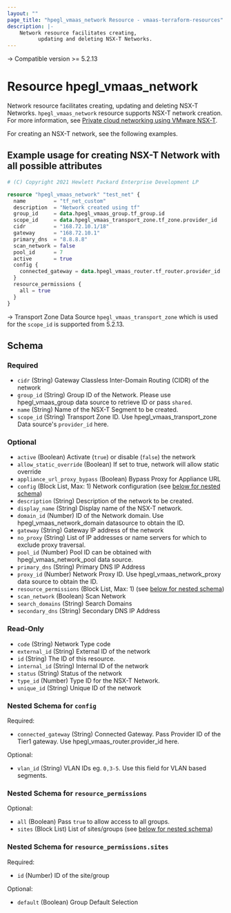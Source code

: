 ```yaml
---
layout: ""
page_title: "hpegl_vmaas_network Resource - vmaas-terraform-resources"
description: |-
    Network resource facilitates creating,
          updating and deleting NSX-T Networks.
---
```


-> Compatible version >= 5.2.13

# Resource hpegl_vmaas_network

Network resource facilitates creating,
		updating and deleting NSX-T Networks.
`hpegl_vmaas_network` resource supports NSX-T network creation.
For more information, see [Private cloud networking using VMware NSX-T](https://www.hpe.com/info/HPE-GreenLake-private-cloud-networking).

For creating an NSX-T network, see the following examples.

## Example usage for creating NSX-T Network with all possible attributes

```terraform
# (C) Copyright 2021 Hewlett Packard Enterprise Development LP

resource "hpegl_vmaas_network" "test_net" {
  name         = "tf_net_custom"
  description  = "Network created using tf"
  group_id     = data.hpegl_vmaas_group.tf_group.id
  scope_id     = data.hpegl_vmaas_transport_zone.tf_zone.provider_id
  cidr         = "168.72.10.1/18"
  gateway      = "168.72.10.1"
  primary_dns  = "8.8.8.8"
  scan_network = false
  pool_id      = 7
  active       = true
  config {
    connected_gateway = data.hpegl_vmaas_router.tf_router.provider_id
  }
  resource_permissions {
    all = true
  }
}
```

-> Transport Zone Data Source `hpegl_vmaas_transport_zone` which is used for the
`scope_id` is supported from 5.2.13.

<!-- schema generated by tfplugindocs -->
## Schema

### Required

- `cidr` (String) Gateway Classless Inter-Domain Routing (CIDR) of the network
- `group_id` (String) Group ID of the Network. Please use hpegl_vmaas_group data source to retrieve ID or pass `shared`.
- `name` (String) Name of the NSX-T Segment to be created.
- `scope_id` (String) Transport Zone ID. Use hpegl_vmaas_transport_zone Data source's `provider_id` here.

### Optional

- `active` (Boolean) Activate (`true`) or disable (`false`) the network
- `allow_static_override` (Boolean) If set to true, network will allow static override
- `appliance_url_proxy_bypass` (Boolean) Bypass Proxy for Appliance URL
- `config` (Block List, Max: 1) Network configuration (see [below for nested schema](#nestedblock--config))
- `description` (String) Description of the network to be created.
- `display_name` (String) Display name of the NSX-T network.
- `domain_id` (Number) ID of the Network domain. Use hpegl_vmaas_network_domain datasource to obtain the ID.
- `gateway` (String) Gateway IP address of the network
- `no_proxy` (String) List of IP addresses or name servers for which to exclude proxy traversal.
- `pool_id` (Number) Pool ID can be obtained with hpegl_vmaas_network_pool data source.
- `primary_dns` (String) Primary DNS IP Address
- `proxy_id` (Number) Network Proxy ID. Use hpegl_vmaas_network_proxy data source to obtain the ID.
- `resource_permissions` (Block List, Max: 1) (see [below for nested schema](#nestedblock--resource_permissions))
- `scan_network` (Boolean) Scan Network
- `search_domains` (String) Search Domains
- `secondary_dns` (String) Secondary DNS IP Address

### Read-Only

- `code` (String) Network Type code
- `external_id` (String) External ID of the network
- `id` (String) The ID of this resource.
- `internal_id` (String) Internal ID of the network
- `status` (String) Status of the network
- `type_id` (Number) Type ID for the NSX-T Network.
- `unique_id` (String) Unique ID of the network

<a id="nestedblock--config"></a>
### Nested Schema for `config`

Required:

- `connected_gateway` (String) Connected Gateway. Pass Provider ID of the Tier1 gateway. Use hpegl_vmaas_router.provider_id  here.

Optional:

- `vlan_id` (String) VLAN IDs eg. `0,3-5`. Use this field for VLAN based segments.


<a id="nestedblock--resource_permissions"></a>
### Nested Schema for `resource_permissions`

Optional:

- `all` (Boolean) Pass `true` to allow access to all groups.
- `sites` (Block List) List of sites/groups (see [below for nested schema](#nestedblock--resource_permissions--sites))

<a id="nestedblock--resource_permissions--sites"></a>
### Nested Schema for `resource_permissions.sites`

Required:

- `id` (Number) ID of the site/group

Optional:

- `default` (Boolean) Group Default Selection
